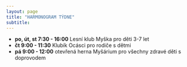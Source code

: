 ```yaml
---
layout: page
title: "HARMONOGRAM TÝDNE"
subtitle:  
---
```


- __po, út, st 7:30 - 16:00__ Lesní klub Myška pro děti 3-7 let
- __čt 9:00 - 11:30__ Klubík Ocásci pro rodiče s dětmi
- __pá 9:00 - 12:00__ otevřená herna Myšárium pro všechny zdravé děti s doprovodem
